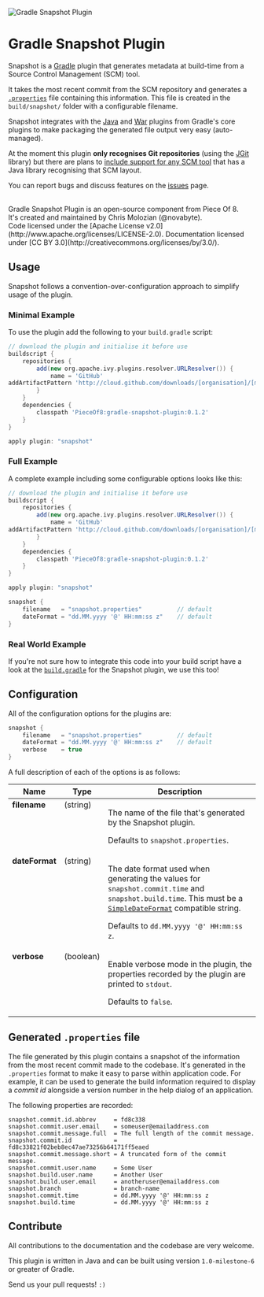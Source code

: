![Gradle Snapshot Plugin](https://github.com/PieceOf8/gradle-snapshot-plugin/raw/master/src/site/images/snapshot-logo.png)

# Gradle Snapshot Plugin

Snapshot is a [Gradle](http://gradle.org/) plugin that generates metadata at build-time from a Source Control Management (SCM) tool.

It takes the most recent commit from the SCM repository and generates a [`.properties`](http://en.wikipedia.org/wiki/.properties) file containing this information. This file is created in the `build/snapshot/` folder with a configurable filename.

Snapshot integrates with the [Java](http://www.gradle.org/docs/current/userguide/java_plugin.html) and [War](http://gradle.org/docs/current/userguide/war_plugin.html) plugins from Gradle's core plugins to make packaging the generated file output very easy (auto-managed).

At the moment this plugin __only recognises Git repositories__ (using the [JGit](http://eclipse.org/jgit/) library) but there are plans to [include support for any SCM tool](https://github.com/PieceOf8/gradle-snapshot-plugin/issues/3) that has a Java library recognising that SCM layout.

You can report bugs and discuss features on the [issues](https://github.com/PieceOf8/gradle-snapshot-plugin/issues) page.

<br/>
Gradle Snapshot Plugin is an open-source component from Piece Of 8. <br/>It's created and maintained by Chris Molozian (@novabyte). <br/>Code licensed under the [Apache License v2.0](http://www.apache.org/licenses/LICENSE-2.0). Documentation licensed under [CC BY 3.0](http://creativecommons.org/licenses/by/3.0/).


## Usage

Snapshot follows a convention-over-configuration approach to simplify usage of the plugin.

### Minimal Example

To use the plugin add the following to your `build.gradle` script:

```groovy
// download the plugin and initialise it before use
buildscript {
    repositories {
        add(new org.apache.ivy.plugins.resolver.URLResolver()) {
            name = 'GitHub'
addArtifactPattern 'http://cloud.github.com/downloads/[organisation]/[module]/[module]-[revision].[ext]'
        }
    }
    dependencies {
        classpath 'PieceOf8:gradle-snapshot-plugin:0.1.2'
    }
}

apply plugin: "snapshot"
```

### Full Example

A complete example including some configurable options looks like this:

```groovy
// download the plugin and initialise it before use
buildscript {
    repositories {
        add(new org.apache.ivy.plugins.resolver.URLResolver()) {
            name = 'GitHub'
addArtifactPattern 'http://cloud.github.com/downloads/[organisation]/[module]/[module]-[revision].[ext]'
        }
    }
    dependencies {
        classpath 'PieceOf8:gradle-snapshot-plugin:0.1.2'
    }
}

apply plugin: "snapshot"

snapshot {
    filename   = "snapshot.properties"          // default
    dateFormat = "dd.MM.yyyy '@' HH:mm:ss z"    // default
}
```

### Real World Example

If you're not sure how to integrate this code into your build script have a look at the [`build.gradle`](https://github.com/PieceOf8/gradle-snapshot-plugin/blob/master/build.gradle) for the Snapshot plugin, we use this too!


## Configuration

All of the configuration options for the plugins are:

```groovy
snapshot {
    filename   = "snapshot.properties"          // default
    dateFormat = "dd.MM.yyyy '@' HH:mm:ss z"    // default
    verbose    = true
}
```

A full description of each of the options is as follows:

<table width="100%">
<thead>
<tr>
  <th>Name</th>
  <th>Type</th>
  <th>Description</th>
</tr>
</thead>
<tbody>
<tr>
  <td valign="top"><b>filename</b></td>
  <td valign="top">(string)</td>
  <td>
  <p>The name of the file that's generated by the Snapshot plugin.</p>
  <p>Defaults to <code>snapshot.properties</code>.</p>
  </td>
</tr>
<tr>
  <td valign="top"><b>dateFormat</b></td>
  <td valign="top">(string)</td>
  <td>
  <p>The date format used when generating the values for <code>snapshot.commit.time</code> and <code>snapshot.build.time</code>. This must be a <code><a href="http://docs.oracle.com/javase/1.5.0/docs/api/java/text/SimpleDateFormat.html">SimpleDateFormat</a></code> compatible string.</p>
  <p>Defaults to <code>dd.MM.yyyy '@' HH:mm:ss z</code>.</p>
  </td>
</tr>
<tr>
  <td valign="top"><b>verbose</b></td>
  <td valign="top">(boolean)</td>
  <td>
  <p>Enable verbose mode in the plugin, the properties recorded by the plugin are printed to <code>stdout</code>.</p>
  <p>Defaults to <code>false</code>.</p>
  </td>
</tr>
</tbody>
</table>


## Generated `.properties` file

The file generated by this plugin contains a snapshot of the information from the most recent commit made to the codebase. It's generated in the `.properties` format to make it easy to parse within application code. For example, it can be used to generate the build information required to display a _commit id_ alongside a version number in the help dialog of an application.

The following properties are recorded:

```properties
snapshot.commit.id.abbrev     = fd8c338
snapshot.commit.user.email    = someuser@emailaddress.com
snapshot.commit.message.full  = The full length of the commit message.
snapshot.commit.id            = fd8c33821f02beb8ec47ae73256b64171ff5eaed
snapshot.commit.message.short = A truncated form of the commit message.
snapshot.commit.user.name     = Some User
snapshot.build.user.name      = Another User
snapshot.build.user.email     = anotheruser@emailaddress.com
snapshot.branch               = branch-name
snapshot.commit.time          = dd.MM.yyyy '@' HH:mm:ss z
snapshot.build.time           = dd.MM.yyyy '@' HH:mm:ss z
```

## Contribute

All contributions to the documentation and the codebase are very welcome.

This plugin is written in Java and can be built using version `1.0-milestone-6` or greater of Gradle.

Send us your pull requests! `:)`
